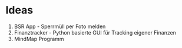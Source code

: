 # Ideas

1. BSR App - Sperrmüll per Foto melden
2. Finanztracker - Python basierte GUI für Tracking eigener Finanzen
3. MindMap Programm
